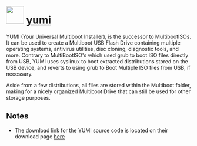 # <img src="https://cdn.jsdelivr.net/gh/chocolatey-community/chocolatey-packages@b3e21b285f846b9e399b42bff269a6f596eef03b/icons/yumi.png" width="48" height="48"/> [yumi](https://chocolatey.org/packages/yumi)


YUMI (Your Universal Multiboot Installer), is the successor to MultibootISOs. It can be used to create a Multiboot USB Flash Drive containing multiple operating systems, antivirus utilities, disc cloning, diagnostic tools, and more. Contrary to MultiBootISO's which used grub to boot ISO files directly from USB, YUMI uses syslinux to boot extracted distributions stored on the USB device, and reverts to using grub to Boot Multiple ISO files from USB, if necessary.

Aside from a few distributions, all files are stored within the Multiboot folder, making for a nicely organized Multiboot Drive that can still be used for other storage purposes.

## Notes
- The download link for the YUMI source code is located on their download page [here](https://www.pendrivelinux.com/yumi-multiboot-usb-creator/)

